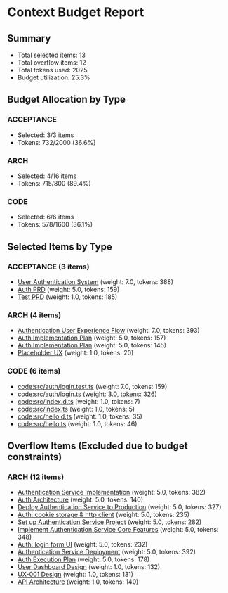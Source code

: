 # Context Budget Report

## Summary
- Total selected items: 13
- Total overflow items: 12
- Total tokens used: 2025
- Budget utilization: 25.3%

## Budget Allocation by Type

### ACCEPTANCE
- Selected: 3/3 items
- Tokens: 732/2000 (36.6%)

### ARCH
- Selected: 4/16 items
- Tokens: 715/800 (89.4%)

### CODE
- Selected: 6/6 items
- Tokens: 578/1600 (36.1%)

## Selected Items by Type

### ACCEPTANCE (3 items)
- [User Authentication System](docs/prd/PRD-user-auth.md) (weight: 7.0, tokens: 388)
- [Auth PRD](docs/prd/PRD-auth-prd.md) (weight: 5.0, tokens: 159)
- [Test PRD](docs/prd/PRD-test-prd.md) (weight: 1.0, tokens: 185)

### ARCH (4 items)
- [Authentication User Experience Flow](docs/ux/UX-auth-flow.md) (weight: 7.0, tokens: 393)
- [Auth Implementation Plan](docs/impl/IMPL-auth-implementation-plan.md) (weight: 5.0, tokens: 157)
- [Auth Implementation Plan](docs/impl/IMPL-auth-implementation-.md) (weight: 5.0, tokens: 145)
- [Placeholder UX](docs/ux/UX-001.md) (weight: 1.0, tokens: 20)

### CODE (6 items)
- [code:src/auth/login.test.ts](src/auth/login.test.ts) (weight: 7.0, tokens: 159)
- [code:src/auth/login.ts](src/auth/login.ts) (weight: 3.0, tokens: 326)
- [code:src/index.d.ts](src/index.d.ts) (weight: 1.0, tokens: 7)
- [code:src/index.ts](src/index.ts) (weight: 1.0, tokens: 5)
- [code:src/hello.d.ts](src/hello.d.ts) (weight: 1.0, tokens: 35)
- [code:src/hello.ts](src/hello.ts) (weight: 1.0, tokens: 46)

## Overflow Items (Excluded due to budget constraints)

### ARCH (12 items)
- [Authentication Service Implementation](docs/impl/IMPL-auth-service.md) (weight: 5.0, tokens: 382)
- [Auth Architecture](docs/arch/ARCH-auth-architecture.md) (weight: 5.0, tokens: 140)
- [Deploy Authentication Service to Production](docs/tasks/TASK-auth-deployment.md) (weight: 5.0, tokens: 327)
- [Auth: cookie storage & http client](docs/tasks/TASK-auth-cookie-storage-http-client.md) (weight: 5.0, tokens: 235)
- [Set up Authentication Service Project](docs/tasks/TASK-auth-setup.md) (weight: 5.0, tokens: 282)
- [Implement Authentication Service Core Features](docs/tasks/TASK-auth-implementation.md) (weight: 5.0, tokens: 348)
- [Auth: login form UI](docs/tasks/TASK-auth-login-form-ui.md) (weight: 5.0, tokens: 232)
- [Authentication Service Deployment](docs/exec/EXEC-auth-deployment.md) (weight: 5.0, tokens: 392)
- [Auth Execution Plan](docs/exec/EXEC-auth-execution-plan.md) (weight: 5.0, tokens: 178)
- [User Dashboard Design](docs/ux/UX-user-dashboard-desig.md) (weight: 1.0, tokens: 132)
- [UX-001 Design](docs/ux/UX-ux-001-design.md) (weight: 1.0, tokens: 131)
- [API Architecture](docs/arch/ARCH-api-architecture.md) (weight: 1.0, tokens: 140)